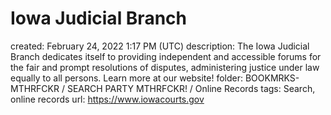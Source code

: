 # Iowa Judicial Branch

created: February 24, 2022 1:17 PM (UTC)
description: The Iowa Judicial Branch dedicates itself to providing independent and accessible forums for the fair and prompt resolutions of disputes, administering justice under law equally to all persons. Learn more at our website!
folder: BOOKMRKS-MTHRFCKR / SEARCH PARTY MTHRFCKR! / Online Records
tags: Search, online records
url: https://www.iowacourts.gov